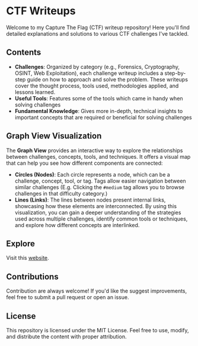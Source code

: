 # CTF Writeups
Welcome to my Capture The Flag (CTF) writeup repository! Here you'll find detailed explanations and solutions to various CTF challenges I've tackled.

## Contents
-  **Challenges**: Organized by category (e.g., Forensics, Cryptography, OSINT, Web Exploitation), each challenge writeup includes a step-by-step guide on how to approach and solve the problem. These writeups cover the thought process, tools used, methodologies applied, and lessons learned.
-  **Useful Tools**: Features some of the tools which came in handy when solving challenges
-  **Fundamental Knowledge**: Gives more in-depth, technical insights to important concepts that are required or beneficial for solving challenges

## Graph View Visualization
The **Graph View** provides an interactive way to explore the relationships between challenges, concepts, tools, and techniques. It offers a visual map that can help you see how different components are connected:
- **Circles (Nodes)**: Each circle represents a node, which can be a challenge, concept, tool, or tag. Tags allow easier navigation between similar challenges (E.g. Clicking the `#medium` tag allows you to browse challenges in that difficulty category.)
- **Lines (Links)**: The lines between nodes present internal links, showcasing how these elements are interconnected. 
By using this visualization, you can gain a deeper understanding of the strategies used across multiple challenges, identify common tools or techniques, and explore how different concepts are interlinked.

## Explore
Visit this [website](https://tan-junwei.github.io/CTF-Writeups/).

## Contributions
Contribution are always welcome! If you'd like the suggest improvements, feel free to submit a pull request or open an issue. 

## License
This repository is licensed under the MIT License. Feel free to use, modify, and distribute the content with proper attribution.